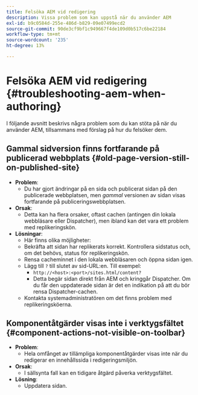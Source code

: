 ```yaml
---
title: Felsöka AEM vid redigering
description: Vissa problem som kan uppstå när du använder AEM
exl-id: b9c0584d-255e-486d-b829-09e07499ecd2
source-git-commit: 90de3cf9bf1c949667f4de109d0b517c6be22184
workflow-type: tm+mt
source-wordcount: '235'
ht-degree: 13%

---
```


# Felsöka AEM vid redigering {#troubleshooting-aem-when-authoring}

I följande avsnitt beskrivs några problem som du kan stöta på när du använder AEM, tillsammans med förslag på hur du felsöker dem.

## Gammal sidversion finns fortfarande på publicerad webbplats {#old-page-version-still-on-published-site}

* **Problem**:
   * Du har gjort ändringar på en sida och publicerat sidan på den publicerade webbplatsen, men *gammal* versionen av sidan visas fortfarande på publiceringswebbplatsen.
* **Orsak**:
   * Detta kan ha flera orsaker, oftast cachen (antingen din lokala webbläsare eller Dispatcher), men ibland kan det vara ett problem med replikeringskön.
* **Lösningar**:
   * Här finns olika möjligheter:
   * Bekräfta att sidan har replikerats korrekt. Kontrollera sidstatus och, om det behövs, status för replikeringskön.
   * Rensa cacheminnet i den lokala webbläsaren och öppna sidan igen.
   * Lägg till `?` till slutet av sid-URL:en. Till exempel:
      * `http://<host>:<port>/sites.html/content?`
      * Detta begär sidan direkt från AEM och kringgår Dispatcher. Om du får den uppdaterade sidan är det en indikation på att du bör rensa Dispatcher-cachen.
   * Kontakta systemadministratören om det finns problem med replikeringsköerna.

## Komponentåtgärder visas inte i verktygsfältet {#component-actions-not-visible-on-toolbar}

* **Problem**:
   * Hela omfånget av tillämpliga komponentåtgärder visas inte när du redigerar en innehållssida i redigeringsmiljön.
* **Orsak**:
   * I sällsynta fall kan en tidigare åtgärd påverka verktygsfältet.
* **Lösning**:
   * Uppdatera sidan.
